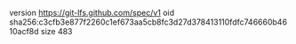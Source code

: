 version https://git-lfs.github.com/spec/v1
oid sha256:c3cfb3e877f2260c1ef673aa5cb8fc3d27d378413110fdfc746660b4610acf8d
size 483
